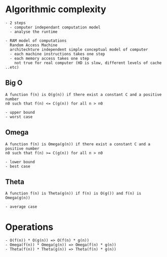 # Algorithmic complexity
    - 2 steps
      - computer independant computation model
      - analyse the runtime

    - RAM model of computations
      Random Access Machine
      architechture independent simple conceptual model of computer
      - each machine instructions takes one step
      - each memory access takes one step
        not true for real computer (HD is slow, different levels of cache ..etc)

## Big O
    A function f(n) is O(g(n)) if there exist a constant C and a positive number
    n0 such that f(n) <= C(g(n)) for all n > n0

    - upper bound
    - worst case

## Omega
    A function f(n) is Omega(g(n)) if there exist a constant C and a positive number
    n0 such that f(n) >= C(g(n)) for all n > n0

    - lower bound
    - best case

## Theta
    A function f(n) is Theta(g(n)) if f(n) is O(g()) and f(n) is Omega(g(n))

    - average case

# Operations
    - O(f(n)) * O(g(n)) => O(f(n) * g(n))
    - Omega(f(n)) * Omega(g(n)) => Omega(f(n) * g(n))
    - Theta(f(n)) * Theta(g(n)) => Theta(f(n) * g(n))
